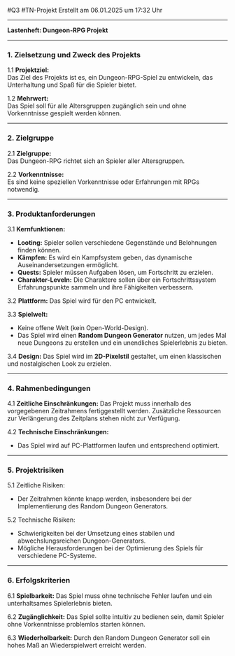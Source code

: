 #Q3 #TN-Projekt Erstellt am 06.01.2025 um 17:32 Uhr

---

**Lastenheft: Dungeon-RPG Projekt**

---

### 1. Zielsetzung und Zweck des Projekts

1.1 **Projektziel:**  
Das Ziel des Projekts ist es, ein Dungeon-RPG-Spiel zu entwickeln, das Unterhaltung und Spaß für die Spieler bietet.

1.2 **Mehrwert:**  
Das Spiel soll für alle Altersgruppen zugänglich sein und ohne Vorkenntnisse gespielt werden können.

---

### 2. Zielgruppe

2.1 **Zielgruppe:**  
Das Dungeon-RPG richtet sich an Spieler aller Altersgruppen.

2.2 **Vorkenntnisse:**  
Es sind keine speziellen Vorkenntnisse oder Erfahrungen mit RPGs notwendig.

---

### 3. Produktanforderungen

3.1 **Kernfunktionen:**

- **Looting:** Spieler sollen verschiedene Gegenstände und Belohnungen finden können.
- **Kämpfen:** Es wird ein Kampfsystem geben, das dynamische Auseinandersetzungen ermöglicht.
- **Quests:** Spieler müssen Aufgaben lösen, um Fortschritt zu erzielen.
- **Charakter-Leveln:** Die Charaktere sollen über ein Fortschrittssystem Erfahrungspunkte sammeln und ihre Fähigkeiten verbessern.

3.2 **Plattform:** Das Spiel wird für den PC entwickelt.

3.3 **Spielwelt:**

- Keine offene Welt (kein Open-World-Design).
- Das Spiel wird einen **Random Dungeon Generator** nutzen, um jedes Mal neue Dungeons zu erstellen und ein unendliches Spielerlebnis zu bieten.

3.4 **Design:** Das Spiel wird im **2D-Pixelstil** gestaltet, um einen klassischen und nostalgischen Look zu erzielen.

---

### 4. Rahmenbedingungen

4.1 **Zeitliche Einschränkungen:** Das Projekt muss innerhalb des vorgegebenen Zeitrahmens fertiggestellt werden. Zusätzliche Ressourcen zur Verlängerung des Zeitplans stehen nicht zur Verfügung.

4.2 **Technische Einschränkungen:**

- Das Spiel wird auf PC-Plattformen laufen und entsprechend optimiert.

---

### 5. Projektrisiken

5.1 Zeitliche Risiken:

- Der Zeitrahmen könnte knapp werden, insbesondere bei der Implementierung des Random Dungeon Generators.

5.2 Technische Risiken:

- Schwierigkeiten bei der Umsetzung eines stabilen und abwechslungsreichen Dungeon-Generators.
- Mögliche Herausforderungen bei der Optimierung des Spiels für verschiedene PC-Systeme.

---

### 6. Erfolgskriterien

6.1 **Spielbarkeit:** Das Spiel muss ohne technische Fehler laufen und ein unterhaltsames Spielerlebnis bieten.

6.2 **Zugänglichkeit:** Das Spiel sollte intuitiv zu bedienen sein, damit Spieler ohne Vorkenntnisse problemlos starten können.

6.3 **Wiederholbarkeit:** Durch den Random Dungeon Generator soll ein hohes Maß an Wiederspielwert erreicht werden.